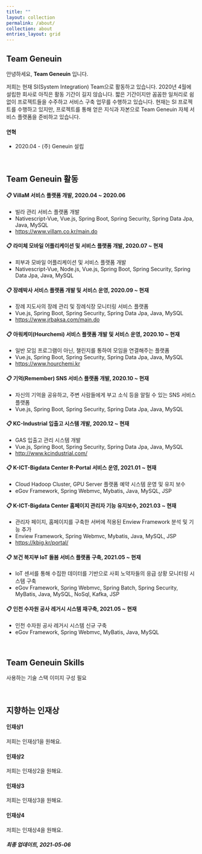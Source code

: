 ```yaml
---
title: ""
layout: collection
permalink: /about/
collection: about
entries_layout: grid
---
```


## Team Geneuin
안녕하세요, **Team Geneuin** 입니다.

저희는 현재 SI(System Integration) Team으로 활동하고 있습니다. 
2020년 4월에 설립한 회사로 아직은 활동 기간이 길지 않습니다. 
짧은 기간이지만 꼼꼼한 일처리로 쉼 없이 프로젝트들을 수주하고 서비스 구축 업무를 수행하고 있습니다. 
현재는 SI 프로젝트를 수행하고 있지만, 
프로젝트를 통해 얻은 지식과 자본으로 Team Geneuin 자체 서비스 플랫폼을 준비하고 있습니다.

#### 연혁
- 2020.04 - (주) Geneuin 설립

<br>

## Team Geneuin 활동
#### 📋 VillaM 서비스 플랫폼 개발, 2020.04 ~ 2020.06
- 빌라 관리 서비스 플랫폼 개발
- Nativescript-Vue, Vue.js, Spring Boot, Spring Security, Spring Data Jpa, Java, MySQL
- <https://www.villam.co.kr/main.do>

#### 📋 라미체 모바일 어플리케이션 및 서비스 플랫폼 개발, 2020.07 ~ 현재
- 피부과 모바일 어플리케이션 및 서비스 플랫품 개발
- Nativescript-Vue, Node.js, Vue.js, Spring Boot, Spring Security, Spring Data Jpa, Java, MySQL

#### 📋 장례박사 서비스 플랫폼 개발 및 서비스 운영, 2020.09 ~ 현재
- 장례 지도사의 장례 관리 및 장례식장 모니터링 서비스 플랫폼
- Vue.js, Spring Boot, Spring Security, Spring Data Jpa, Java, MySQL
- <https://www.jrbaksa.com/main.do>

#### 📋 아워케미(Hourchemi) 서비스 플랫폼 개발 및 서비스 운영, 2020.10 ~ 현재
- 일반 모임 프로그램이 아닌, 챌린지를 통하여 모임을 연결해주는 플랫폼
- Vue.js, Spring Boot, Spring Security, Spring Data Jpa, Java, MySQL
- <https://www.hourchemi.kr>

#### 📋 기억(Remember) SNS 서비스 플랫폼 개발, 2020.10 ~ 현재
- 자신의 기억을 공유하고, 주변 사람들에게 부고 소식 등을 알릴 수 있는 SNS 서비스 플랫폼
- Vue.js, Spring Boot, Spring Security, Spring Data Jpa, Java, MySQL

#### 📋 KC-Industrial 입출고 시스템 개발, 2020.12 ~ 현재
- GAS 입출고 관리 시스템 개발
- Vue.js, Spring Boot, Spring Security, Spring Data Jpa, Java, MySQL
- <http://www.kcindustrial.com/>

#### 📋 K-ICT-Bigdata Center R-Portal 서비스 운영, 2021.01 ~ 현재
- Cloud Hadoop Cluster, GPU Server 플랫폼 예약 시스템 운영 및 유지 보수
- eGov Framework, Spring Webmvc, Mybatis, Java, MySQL, JSP

#### 📋 K-ICT-Bigdata Center 홈페이지 관리자 기능 유지보수, 2021.03 ~ 현재
- 관리자 페이지, 홈페이지를 구축한 서버에 적용된 Enview Framework 분석 및 기능 추가
- Enview Framework, Spring Webmvc, Mybatis, Java, MySQL, JSP
- <https://kbig.kr/portal/>

#### 📋 보건 복지부 IoT 돌봄 서비스 플랫폼 구축, 2021.05 ~ 현재
- IoT 센서를 통해 수집한 데이터를 기반으로 사회 노약자들의 응급 상황 모니터링 시스템 구축
- eGov Framework, Spring Webmvc, Spring Batch, Spring Security, MyBatis, Java, MySQL, NoSql, Kafka, JSP

#### 📋 인천 수자원 공사 레거시 시스템 재구축, 2021.05 ~ 현재
- 인천 수자원 공사 레거시 시스템 신규 구축
- eGov Framework, Spring Webmvc, MyBatis, Java, MySQL

<br>

## Team Geneuin Skills
사용하는 기술 스택 이미지 구성 필요

<br>

## 지향하는 인재상
#### 인재상1
저희는 인재상1을 원해요.

#### 인재상2
저희는 인재상2을 원해요.

#### 인재상3
저희는 인재상3을 원해요.

#### 인재상4
저희는 인재상4을 원해요.

##### 최종 업데이트, 2021-05-06